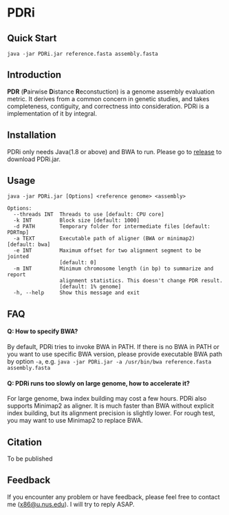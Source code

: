 # PDRi

## Quick Start
```shell
java -jar PDRi.jar reference.fasta assembly.fasta
```

## Introduction

**PDR** (**P**airwise **D**istance **R**econstuction) is a genome assembly evaluation metric. It derives from a common concern in genetic studies, and takes completeness, contiguity, and correctness into consideration. PDRi is a implementation of it by integral.

## Installation

PDRi only needs Java(1.8 or above) and BWA to run. Please go to [release](https://github.com/taoistly/PDR/releases) to download PDRi.jar.

## Usage

```shell
java -jar PDRi.jar [Options] <reference genome> <assembly>

Options:
  --threads INT  Threads to use [default: CPU core]
  -k INT         Block size [default: 1000]
  -d PATH        Temporary folder for intermediate files [default: PDRTmp]
  -a TEXT        Executable path of aligner (BWA or minimap2) [default: bwa]
  -e INT         Maximum offset for two alignment segment to be jointed
                 [default: 0]
  -m INT         Minimum chromosome length (in bp) to summarize and report
                 alignment statistics. This doesn't change PDR result.
                 [default: 1% genome]
  -h, --help     Show this message and exit

```

## FAQ

#### Q: How to specify BWA?

By default, PDRi tries to invoke BWA in PATH. If there is no BWA in PATH or you want to use specific BWA version, please provide executable BWA path by option `-a`, e.g. `java -jar PDRi.jar -a /usr/bin/bwa reference.fasta assembly.fasta `

#### Q: PDRi runs too slowly on large genome, how to accelerate it?

For large genome, bwa index building may cost a few hours. PDRi also supports Minimap2 as aligner. It is much faster than BWA without explicit index building, but its alignment precision is slightly lower. For rough test, you may want to use Minimap2 to replace BWA.  
 
## Citation
To be published

## Feedback
If you encounter any problem or have feedback, please feel free to contact me (x86@u.nus.edu). I will try to reply ASAP.